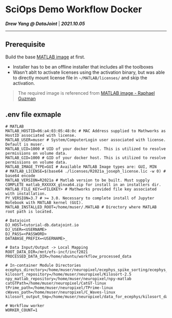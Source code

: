# SciOps Demo Workflow Docker

***Drew Yang @ DataJoint*** | ***2021.10.05***

---

## Prerequisite
Build the base [MATLAB image](https://github.com/Yambottle/matlab) at first.
- Installer has to be an offline installer that includes all the toolboxes
- Wasn't ablt to activate licenses using the activation binary, but was able to directly mount license file in `~/MATLAB/licenses/` and skip the activation.

> The required image is referenced from [MATLAB image - Raphael Guzman](https://github.com/guzman-raphael/matlab)

## .env file exmaple
```
# MATLAB
MATLAB_HOSTID=06:a4:03:05:48:0c # MAC Address supplied to Mathworks as HostID associated with license.
MATLAB_USER=muser # System/ComputerLogin user associated with license. Default is muser.
MATLAB_UID=1000 # UID of your docker host. This is utilized to resolve permissions on volume data.
MATLAB_GID=1000 # GID of your docker host. This is utilized to resolve permissions on volume data.
MATLAB_IMAGE_TYPE=GUI # Available MATLAB Image types are: GUI, MIN
# MATLAB_LICENSE=$(base64 ./licenses/R2021a_joseph_license.lic -w 0) # base64 encode
MATLAB_VERSION=R2021a # Matlab version to be built. Must supply COMPLETE matlab_RXXXXX_glnxa64.zip for install in an installers dir.
MATLAB_FILE_KEY=<FILEKEY> # Mathworks provided file key associated with installation.
PY_VERSION=3.7 # >= 3.0. Necessary to complete install of Jupyter Notebook with MATLAB kernel (GUI).
MATLAB_INSTALLED_ROOT=/home/muser/.MATLAB # Directory where MATLAB root path is located.

# Datajoint
DJ_HOST=tutorial-db.datajoint.io
DJ_USER=<USERNAME>
DJ_PASS=<PASSWORD>
DATABASE_PREFIX=<USERNAME>_

# Data Input/Output -> Local Mapping
ROOT_DATA_DIR=/mnt/efs-incf/incf2021
PROCESSED_DATA_DIR=/home/ubuntu/workflow_processed_data

# In-container Module Directories
ecephys_directory=/home/muser/neuropixel/ecephys_spike_sorting/ecephys_spike_sorting
kilosort_repository=/home/muser/neuropixel/Kilosort-2.5
npy_matlab_repository=/home/muser/neuropixel/npy-matlab
catGTPath=/home/muser/neuropixel/CatGT-linux
tPrime_path=/home/muser/neuropixel/TPrime-linux
cWaves_path=/home/muser/neuropixel/C_Waves-linux
kilosort_output_tmp=/home/muser/neuropixel/data_for_ecephys/kilosort_datatemp

# Workflow worker
WORKER_COUNT=1
```
